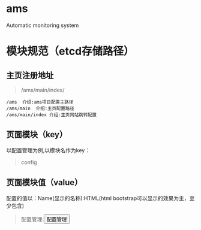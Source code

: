 # ams
Automatic monitoring system

# 模块规范（etcd存储路径）

## 主页注册地址

> /ams/main/index/

```
/ams  介绍:ams项目配置主路径
/ams/main  介绍:主页配置路径
/ams/main/index 介绍:主页网站跳转配置
```

## 页面模块（key）

以配置管理为例,以模块名作为key：

> config

## 页面模块值（value）

配置的值以：Name(显示的名称):HTML(html bootstrap可以显示的效果为主，至少包含<a href="#"></a>)

> 配置管理:<a href="/config"><button class="btn btn-success">配置管理</button></a>